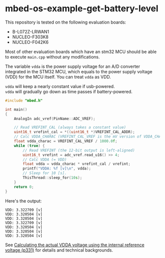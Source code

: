 # mbed-os-example-get-battery-level

This repository is tested on the following evaluation boards:
* B-L072Z-LRWAN1
* NUCLEO-F303K8
* NUCLEO-F042K6

Most of other evaluation boards which have an stm32 MCU should be able to execute `main.cpp` without any modifications.

The variable `vdda` is the power supply voltage for an A/D converter integrated in the STM32 MCU,
which equals to the power supply voltage (VDD) for the MCU itself. You can treat `vdda` as VDD.

`vdda` will keep a nearly constant value if usb-powered.  
`vdda` will gradually go down as time passes if battery-powered.

```c++
#include "mbed.h"

int main()
{
    AnalogIn adc_vref(PinName::ADC_VREF);

    // Read VREFINT_CAL (always takes a constant value)
    uint16_t vrefint_cal = *((uint16_t *)VREFINT_CAL_ADDR);
    // Calc VDDA_CHARAC (VREFINT_CAL_VREF is the mV version of VDDA_CHARAC)
    float vdda_charac = VREFINT_CAL_VREF / 1000.0f;
    while (true) {
        // Read VREFINT (the 12-bit output is left-aligned)
        uint16_t vrefint = adc_vref.read_u16() >> 4;
        // Calc VDDA (= VDD)
        float vdda = vdda_charac * vrefint_cal / vrefint;
        printf("VDDA: %f [v]\n", vdda);
        // Sleep for 10 [s].
        ThisThread::sleep_for(10s);
    }
    return 0;
}
```

Here's the output:
```
VDD: 3.322709 [v]
VDD: 3.320504 [v]
VDD: 3.320504 [v]
VDD: 3.322709 [v]
VDD: 3.320504 [v]
VDD: 3.320504 [v]
VDD: 3.320504 [v]
```

See [Calculating the actual VDDA voltage using the internal reference voltage (p331)](https://www.st.com/resource/en/reference_manual/dm00108281-ultralowpower-stm32l0x2-advanced-armbased-32bit-mcus-stmicroelectronics.pdf)
for details and technical backgrounds.
